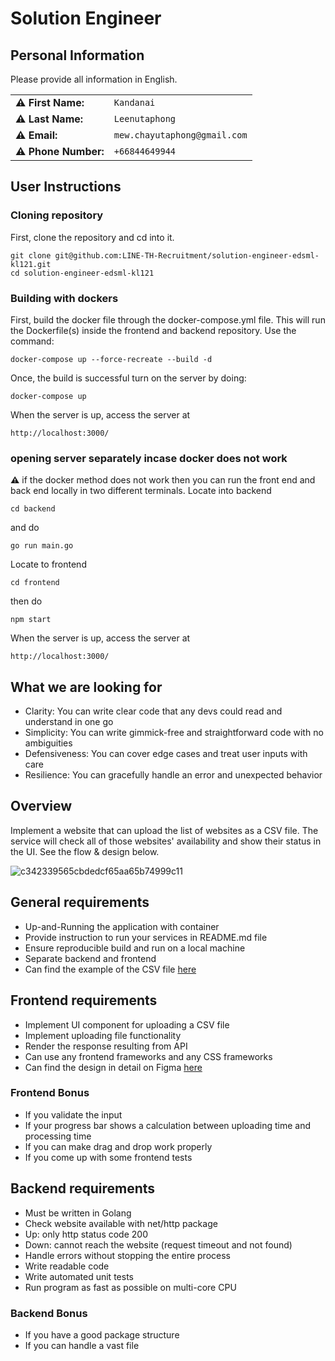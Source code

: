 # Solution Engineer


## Personal Information

Please provide all information in English.

|  |  |
| --- | --- |
| **⚠️ First Name:** | `Kandanai` |
| **⚠️ Last Name:** | `Leenutaphong` |
| **⚠️ Email:** | `mew.chayutaphong@gmail.com` |
| **⚠️ Phone Number:** | `+66844649944` |

## User Instructions

### Cloning repository
First, clone the repository and cd into it.

```
git clone git@github.com:LINE-TH-Recruitment/solution-engineer-edsml-kl121.git
cd solution-engineer-edsml-kl121
```

### Building with dockers
First, build the docker file through the docker-compose.yml file. This will run the Dockerfile(s) inside the frontend and backend repository. Use the command:

```
docker-compose up --force-recreate --build -d
```

Once, the build is successful turn on the server by doing:

```
docker-compose up
```

When the server is up, access the server at
```
http://localhost:3000/
```
### opening server separately incase docker does not work
**⚠️** if the docker method does not work then you can run the front end and back end locally in two different terminals.
Locate into backend
```
cd backend
```
and do
```
go run main.go
```
Locate to frontend
```
cd frontend
```
then do
```
npm start
```
When the server is up, access the server at
```
http://localhost:3000/
```



## What we are looking for

* Clarity: You can write clear code that any devs could read and understand in one go
* Simplicity: You can write gimmick-free and straightforward code with no ambiguities
* Defensiveness: You can cover edge cases and treat user inputs with care
* Resilience: You can gracefully handle an error and unexpected behavior


## Overview

Implement a website that can upload the list of websites as a CSV file. The service will check all of those websites' availability and show their status in the UI. See the flow & design below.

![c342339565cbdedcf65aa65b74999c11](https://user-images.githubusercontent.com/4660719/182761148-06365bac-41d2-4d0c-b366-ba15076226c0.png)


## General requirements

* Up-and-Running the application with container
* Provide instruction to run your services in README.md file
* Ensure reproducible build and run on a local machine
* Separate backend and frontend
* Can find the example of the CSV file [here](https://gist.github.com/pangaunn/028f99cf5f7e7fcdaf575dfdccba7cd5)


## Frontend requirements

* Implement UI component for uploading a CSV file
* Implement uploading file functionality
* Render the response resulting from API
* Can use any frontend frameworks and any CSS frameworks
* Can find the design in detail on Figma [here](https://www.figma.com/file/b85ivW9iddCv1eV7D0uF2g/Assignment?node-id=0%3A1)


### Frontend Bonus

* If you validate the input
* If your progress bar shows a calculation between uploading time and processing time
* If you can make drag and drop work properly
* If you come up with some frontend tests


## Backend requirements

* Must be written in Golang
* Check website available with net/http package
* Up: only http status code 200
* Down: cannot reach the website (request timeout and not found)
* Handle errors without stopping the entire process
* Write readable code
* Write automated unit tests
* Run program as fast as possible on multi-core CPU


### Backend Bonus

* If you have a good package structure
* If you can handle a vast file

